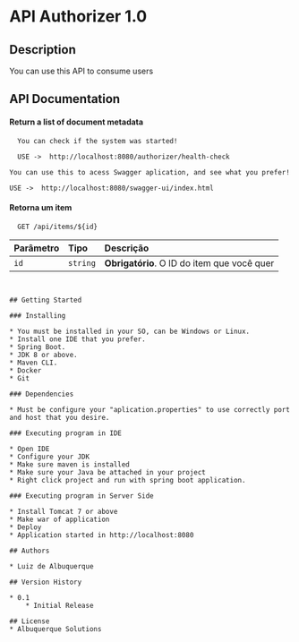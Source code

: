 # API Authorizer 1.0

## Description

You can use this API to consume users

## API Documentation

#### Return a list of document metadata

```http
  You can check if the system was started!
  
  USE ->  http://localhost:8080/authorizer/health-check
```

  ```http
  You can use this to acess Swagger aplication, and see what you prefer!
  
  USE ->  http://localhost:8080/swagger-ui/index.html
  
```

#### Retorna um item

```http
  GET /api/items/${id}
```

| Parâmetro   | Tipo       | Descrição                                   |
| :---------- | :--------- | :------------------------------------------ |
| `id`      | `string` | **Obrigatório**. O ID do item que você quer |

```http


## Getting Started

### Installing

* You must be installed in your SO, can be Windows or Linux.
* Install one IDE that you prefer.
* Spring Boot.
* JDK 8 or above.
* Maven CLI.
* Docker 
* Git

### Dependencies

* Must be configure your "aplication.properties" to use correctly port and host that you desire.

### Executing program in IDE

* Open IDE
* Configure your JDK
* Make sure maven is installed
* Make sure your Java be attached in your project 
* Right click project and run with spring boot application.

### Executing program in Server Side

* Install Tomcat 7 or above
* Make war of application
* Deploy
* Application started in http://localhost:8080

## Authors

* Luiz de Albuquerque

## Version History

* 0.1
    * Initial Release

## License
* Albuquerque Solutions 


